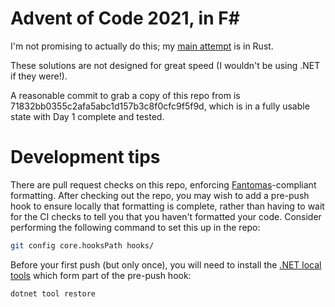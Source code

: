 # Advent of Code 2021, in F#

I'm not promising to actually do this; my [main attempt](https://github.com/Smaug123/advent-of-code-2021) is in Rust.

These solutions are not designed for great speed (I wouldn't be using .NET if they were!).

A reasonable commit to grab a copy of this repo from is 71832bb0355c2afa5abc1d157b3c8f0cfc9f5f9d, which is in a fully usable state with Day 1 complete and tested.

# Development tips

There are pull request checks on this repo, enforcing [Fantomas](https://github.com/fsprojects/fantomas/)-compliant formatting.
After checking out the repo, you may wish to add a pre-push hook to ensure locally that formatting is complete, rather than having to wait for the CI checks to tell you that you haven't formatted your code.
Consider performing the following command to set this up in the repo:
```bash
git config core.hooksPath hooks/
```
Before your first push (but only once), you will need to install the [.NET local tools](https://docs.microsoft.com/en-us/dotnet/core/tools/local-tools-how-to-use) which form part of the pre-push hook:
```bash
dotnet tool restore
```
